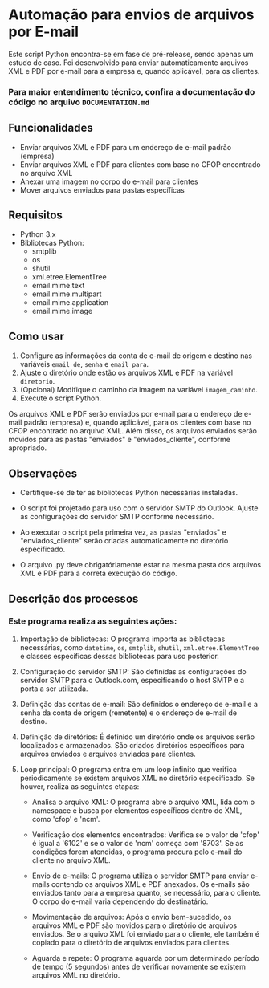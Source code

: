 # Automação para envios de arquivos por E-mail

Este script Python encontra-se em fase de pré-release, sendo apenas um estudo de caso. Foi desenvolvido para enviar automaticamente arquivos XML e PDF por e-mail para a empresa e, quando aplicável, para os clientes.

### Para maior entendimento técnico, confira a documentação do código no arquivo `DOCUMENTATION.md`


## Funcionalidades

- Enviar arquivos XML e PDF para um endereço de e-mail padrão (empresa)
- Enviar arquivos XML e PDF para clientes com base no CFOP encontrado no arquivo XML
- Anexar uma imagem no corpo do e-mail para clientes
- Mover arquivos enviados para pastas específicas

## Requisitos

- Python 3.x
- Bibliotecas Python:
    - smtplib
    - os
    - shutil
    - xml.etree.ElementTree
    - email.mime.text
    - email.mime.multipart
    - email.mime.application
    - email.mime.image

## Como usar

1. Configure as informações da conta de e-mail de origem e destino nas variáveis `email_de`, `senha` e `email_para`.
2. Ajuste o diretório onde estão os arquivos XML e PDF na variável `diretorio`.
3. (Opcional) Modifique o caminho da imagem na variável `imagem_caminho`.
4. Execute o script Python.

Os arquivos XML e PDF serão enviados por e-mail para o endereço de e-mail padrão (empresa) e, quando aplicável, para os clientes com base no CFOP encontrado no arquivo XML. Além disso, os arquivos enviados serão movidos para as pastas "enviados" e "enviados_cliente", conforme apropriado.

## Observações

- Certifique-se de ter as bibliotecas Python necessárias instaladas.

- O script foi projetado para uso com o servidor SMTP do Outlook. Ajuste as configurações do servidor SMTP conforme necessário.

- Ao executar o script pela primeira vez, as pastas "enviados" e "enviados_cliente" serão criadas automaticamente no diretório especificado.

- O arquivo .py deve obrigatóriamente estar na mesma pasta dos arquivos XML e PDF para a correta execução do código.

## Descrição dos processos 

### Este programa realiza as seguintes ações:

1. Importação de bibliotecas: O programa importa as bibliotecas necessárias, como `datetime`, `os`, `smtplib`, `shutil`, `xml.etree.ElementTree` e classes específicas dessas bibliotecas para uso posterior.

2. Configuração do servidor SMTP: São definidas as configurações do servidor SMTP para o Outlook.com, especificando o host SMTP e a porta a ser utilizada.

3. Definição das contas de e-mail: São definidos o endereço de e-mail e a senha da conta de origem (remetente) e o endereço de e-mail de destino.

4. Definição de diretórios: É definido um diretório onde os arquivos serão localizados e armazenados. São criados diretórios específicos para arquivos enviados e arquivos enviados para clientes.

5. Loop principal: O programa entra em um loop infinito que verifica periodicamente se existem arquivos XML no diretório especificado. Se houver, realiza as seguintes etapas:

    * Analisa o arquivo XML: O programa abre o arquivo XML, lida com o namespace e busca por elementos específicos dentro do XML, como 'cfop' e 'ncm'.

   * Verificação dos elementos encontrados: Verifica se o valor de 'cfop' é igual a '6102' e se o valor de 'ncm' começa com '8703'. Se as condições forem atendidas, o programa   procura pelo e-mail do cliente no arquivo XML.

   * Envio de e-mails: O programa utiliza o servidor SMTP para enviar e-mails contendo os arquivos XML e PDF anexados. Os e-mails são enviados tanto para a empresa quanto, se necessário, para o cliente. O corpo do e-mail varia dependendo do destinatário.

   * Movimentação de arquivos: Após o envio bem-sucedido, os arquivos XML e PDF são movidos para o diretório de arquivos enviados. Se o arquivo XML foi enviado para o cliente, ele também é copiado para o diretório de arquivos enviados para clientes.

   * Aguarda e repete: O programa aguarda por um determinado período de tempo (5 segundos) antes de verificar novamente se existem arquivos XML no diretório.
